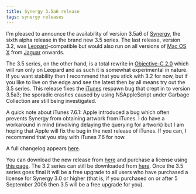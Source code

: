 ```yaml
---
title: Synergy 3.5a6 release
tags: synergy releases
---
```


I'm pleased to announce the availability of version 3.5a6 of [Synergy](/wiki/Synergy), the sixth alpha release in the brand new 3.5 series. The last release, version 3.2, was [Leopard](/wiki/Leopard)-compatible but would also run on all versions of [Mac OS X](/wiki/Mac_OS_X) from [Jaguar](/wiki/Jaguar) onwards.

The 3.5 series, on the other hand, is a total rewrite in [Objective-C 2.0](/wiki/Objective-C_2.0) which will run only on Leopard and as such it is somewhat experimental in nature. If you want stability then I recommend that you stick with 3.2 for now, but if you like to live on the edge and see the latest then by all means try out the 3.5 series. This release fixes the [iTunes](/wiki/iTunes) respawn bug that crept in to version 3.5a3; the sporadic crashes caused by using NSAppleScript under Garbage Collection are still being investigated.

A quick note about iTunes 7.6.1: Apple introduced a bug which often prevents Synergy from obtaining artwork from iTunes. I do have a workaround in mind (involving delaying the querying for artwork) but I am hoping that Apple will fix the bug in the next release of iTunes. If you can, I recommend that you stay with iTunes 7.6 for now.

A full changelog appears [here](http://wincent.com/a/products/synergy-classic/history/#3.5a6).

You can download the new release from [here](http://wincent.com/download.php?item=SynergyBeta.zip) and purchase a license using [this page](https://secure.wincent.com/a/products/synergy-classic/purchase/). The 3.2 series can still be downloaded from [here](http://wincent.com/download.php?item=SynergyJaguar.dmg). Once the 3.5 series goes final it will be a free upgrade to all users who have purchased a license for Synergy 3.0 or higher (that is, if you purchased on or after 5 September 2006 then 3.5 will be a free upgrade for you).
